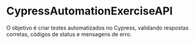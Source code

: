 # CypressAutomationExerciseAPI
O objetivo é criar testes automatizados no Cypress, validando respostas corretas, códigos de status e mensagens de erro.
